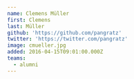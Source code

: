 ```yaml
---
name: Clemens Müller
first: Clemens
last: Müller
github: 'https://github.com/pangratz'
twitter: 'https://twitter.com/pangratz'
image: cmueller.jpg
added: 2016-04-15T09:01:00.000Z
teams:
  - alumni
---
```

